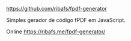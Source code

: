 https://github.com/ribafs/fpdf-generator

Simples gerador de código fPDF em JavaScript. 

Online
https://ribafs.me/fpdf-generator/
